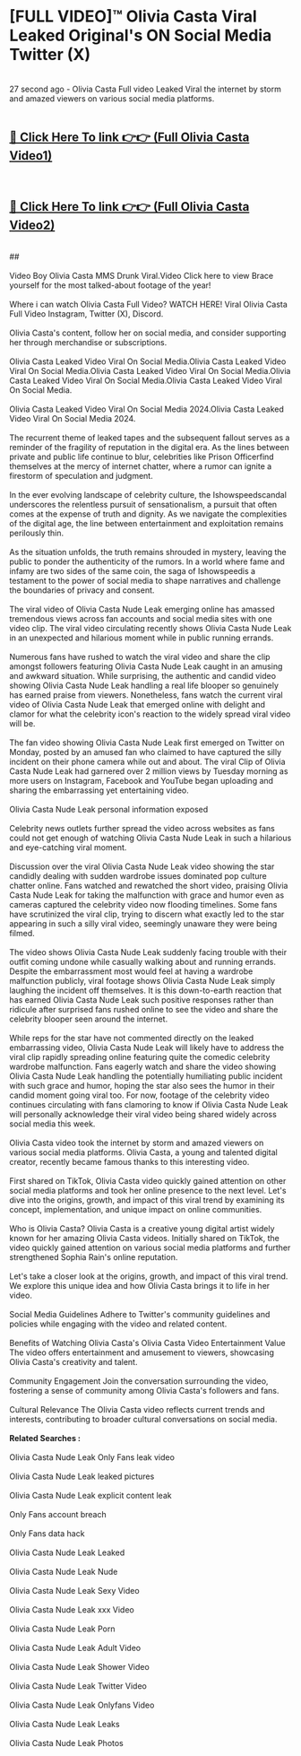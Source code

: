 # [FULL VIDEO]™ Olivia Casta Viral Leaked Original's ON Social Media Twitter (X) <br>
<br>
27 second ago - Olivia Casta Full video Leaked Viral the internet by storm and amazed viewers on various social media platforms.<br>

 <br>

##  <a href="https://play.123hd.live?title=Full Olivia_Casta&ref=git">🔴 Click Here To link 👉👉 (Full Olivia Casta Video1)</a><br>
  <br>

##  <a href="https://play.123hd.live?title=Full Olivia_Casta&ref=git">🔴 Click Here To link 👉👉 (Full Olivia Casta Video2)</a><br>
  <br>
  ##


  <br>

  <br>
Video Boy Olivia Casta MMS Drunk Viral.Video Click here to view Brace yourself for the most talked-about footage of the year!
<br><br>
Where i can watch Olivia Casta Full Video? WATCH HERE! Viral Olivia Casta Full Video Instagram, Twitter (X), Discord.
<br><br>
Olivia Casta's content, follow her on social media, and consider supporting her through merchandise or subscriptions.
<br><br>
Olivia Casta Leaked Video Viral On Social Media.Olivia Casta Leaked Video Viral On Social Media.Olivia Casta Leaked Video Viral On Social Media.Olivia Casta Leaked Video Viral On Social Media.Olivia Casta Leaked Video Viral On Social Media.
<br><br>
Olivia Casta Leaked Video Viral On Social Media 2024.Olivia Casta Leaked Video Viral On Social Media 2024.
<br><br>
The recurrent theme of leaked tapes and the subsequent fallout serves as a reminder of the fragility of reputation in the digital era. As the lines between private and public life continue to blur, celebrities like Prison Officerfind themselves at the mercy of internet chatter, where a rumor can ignite a firestorm of speculation and judgment.
<br><br>
In the ever evolving landscape of celebrity culture, the Ishowspeedscandal underscores the relentless pursuit of sensationalism, a pursuit that often comes at the expense of truth and dignity. As we navigate the complexities of the digital age, the line between entertainment and exploitation remains perilously thin.
<br><br>
As the situation unfolds, the truth remains shrouded in mystery, leaving the public to ponder the authenticity of the rumors. In a world where fame and infamy are two sides of the same coin, the saga of Ishowspeedis a testament to the power of social media to shape narratives and challenge the boundaries of privacy and consent.
<br><br>
The viral video of Olivia Casta Nude Leak emerging online has amassed tremendous views across fan accounts and social media sites with one video clip. The viral video circulating recently shows Olivia Casta Nude Leak in an unexpected and hilarious moment while in public running errands.
<br><br>
Numerous fans have rushed to watch the viral video and share the clip amongst followers featuring Olivia Casta Nude Leak caught in an amusing and awkward situation. While surprising, the authentic and candid video showing Olivia Casta Nude Leak handling a real life blooper so genuinely has earned praise from viewers. Nonetheless, fans watch the current viral video of Olivia Casta Nude Leak that emerged online with delight and clamor for what the celebrity icon's reaction to the widely spread viral video will be.
<br><br>
The fan video showing Olivia Casta Nude Leak first emerged on Twitter on Monday, posted by an amused fan who claimed to have captured the silly incident on their phone camera while out and about. The viral Clip of Olivia Casta Nude Leak had garnered over 2 million views by Tuesday morning as more users on Instagram, Facebook and YouTube began uploading and sharing the embarrassing yet entertaining video.
<br><br>
Olivia Casta Nude Leak personal information exposed
<br><br>
Celebrity news outlets further spread the video across websites as fans could not get enough of watching Olivia Casta Nude Leak in such a hilarious and eye-catching viral moment.
<br><br>
Discussion over the viral Olivia Casta Nude Leak video showing the star candidly dealing with sudden wardrobe issues dominated pop culture chatter online. Fans watched and rewatched the short video, praising Olivia Casta Nude Leak for taking the malfunction with grace and humor even as cameras captured the celebrity video now flooding timelines. Some fans have scrutinized the viral clip, trying to discern what exactly led to the star appearing in such a silly viral video, seemingly unaware they were being filmed.
<br><br>
The video shows Olivia Casta Nude Leak suddenly facing trouble with their outfit coming undone while casually walking about and running errands. Despite the embarrassment most would feel at having a wardrobe malfunction publicly, viral footage shows Olivia Casta Nude Leak simply laughing the incident off themselves. It is this down-to-earth reaction that has earned Olivia Casta Nude Leak such positive responses rather than ridicule after surprised fans rushed online to see the video and share the celebrity blooper seen around the internet.
<br><br>
While reps for the star have not commented directly on the leaked embarrassing video, Olivia Casta Nude Leak will likely have to address the viral clip rapidly spreading online featuring quite the comedic celebrity wardrobe malfunction. Fans eagerly watch and share the video showing Olivia Casta Nude Leak handling the potentially humiliating public incident with such grace and humor, hoping the star also sees the humor in their candid moment going viral too. For now, footage of the celebrity video continues circulating with fans clamoring to know if Olivia Casta Nude Leak will personally acknowledge their viral video being shared widely across social media this week.
<br><br>
Olivia Casta video took the internet by storm and amazed viewers on various social media platforms. Olivia Casta, a young and talented digital creator, recently became famous thanks to this interesting video.
<br><br>
First shared on TikTok, Olivia Casta video quickly gained attention on other social media platforms and took her online presence to the next level. Let's dive into the origins, growth, and impact of this viral trend by examining its concept, implementation, and unique impact on online communities.
<br><br>
Who is Olivia Casta? Olivia Casta is a creative young digital artist widely known for her amazing Olivia Casta videos. Initially shared on TikTok, the video quickly gained attention on various social media platforms and further strengthened Sophia Rain's online reputation.
<br><br>
Let's take a closer look at the origins, growth, and impact of this viral trend. We explore this unique idea and how Olivia Casta brings it to life in her video.
<br><br>
Social Media Guidelines Adhere to Twitter's community guidelines and policies while engaging with the video and related content.
<br><br>
Benefits of Watching Olivia Casta's Olivia Casta Video Entertainment Value The video offers entertainment and amusement to viewers, showcasing Olivia Casta's creativity and talent.
<br><br>
Community Engagement Join the conversation surrounding the video, fostering a sense of community among Olivia Casta's followers and fans.
<br><br>
Cultural Relevance The Olivia Casta video reflects current trends and interests, contributing to broader cultural conversations on social media.
<br><br>
<strong>Related Searches :</strong>
<br><br>
Olivia Casta Nude Leak Only Fans leak video
<br><br>
Olivia Casta Nude Leak leaked pictures
<br><br>
Olivia Casta Nude Leak explicit content leak
<br><br>
Only Fans account breach
<br><br>
Only Fans data hack
<br><br>
Olivia Casta Nude Leak Leaked
<br><br>
Olivia Casta Nude Leak Nude
<br><br>
Olivia Casta Nude Leak Sexy Video
<br><br>
Olivia Casta Nude Leak xxx Video
<br><br>
Olivia Casta Nude Leak Porn
<br><br>
Olivia Casta Nude Leak Adult Video
<br><br>
Olivia Casta Nude Leak Shower Video
<br><br>
Olivia Casta Nude Leak Twitter Video
<br><br>
Olivia Casta Nude Leak Onlyfans Video
<br><br>
Olivia Casta Nude Leak Leaks
<br><br>
Olivia Casta Nude Leak Photos